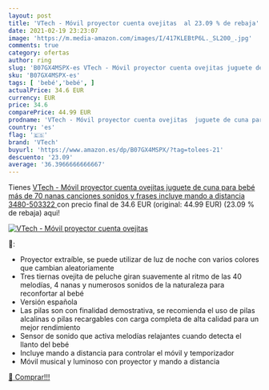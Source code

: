 ```yaml
---
layout: post
title: 'VTech - Móvil proyector cuenta ovejitas  al 23.09 % de rebaja'
date: 2021-02-19 23:23:07
image: 'https://m.media-amazon.com/images/I/417KLEBtP6L._SL200_.jpg'
comments: true
category: ofertas
author: ring
slug: 'B07GX4MSPX-es VTech - Móvil proyector cuenta ovejitas juguete de cuna...'
sku: 'B07GX4MSPX-es'
tags: [ 'bebé','bebé', ]
actualPrice: 34.6 EUR
currency: EUR
price: 34.6
comparePrice: 44.99 EUR
prodname: 'VTech - Móvil proyector cuenta ovejitas  juguete de cuna para bebé  más de 70 nanas  canciones  sonidos y frases  incluye mando a distancia  3480-503322 '
country: 'es'
flag: '🇪🇸'
brand: 'VTech'
buyurl: 'https://www.amazon.es/dp/B07GX4MSPX/?tag=tolees-21'
descuento: '23.09'
average: '36.3966666666667'
---
```


Tienes [VTech - Móvil proyector cuenta ovejitas  juguete de cuna para bebé  más de 70 nanas  canciones  sonidos y frases  incluye mando a distancia  3480-503322 ](https://www.amazon.es/dp/B07GX4MSPX/?tag=tolees-21) con precio final de  34.6 EUR (original: 44.99 EUR) (23.09 %  de rebaja) aqui!

[![VTech - Móvil proyector cuenta ovejitas ](https://m.media-amazon.com/images/I/417KLEBtP6L._SL200_.jpg)](https://www.amazon.es/dp/B07GX4MSPX/?tag=tolees-21)

🔎:

- Proyector extraíble, se puede utilizar de luz de noche con varios colores que cambian aleatoriamente
- Tres tiernas ovejita de peluche giran suavemente al ritmo de las 40 melodías, 4 nanas y numerosos sonidos de la naturaleza para reconfortar al bebé
- Versión española
- Las pilas son con finalidad demostrativa, se recomienda el uso de pilas alcalinas o pilas recargables con carga completa de alta calidad para un mejor rendimiento
- Sensor de sonido que activa melodías relajantes cuando detecta el llanto del bebé
- Incluye mando a distancia para controlar el móvil y temporizador
- Móvil musical y luminoso con proyector y mando a distancia

[🛒 Comprar!!!](https://www.amazon.es/dp/B07GX4MSPX/?tag=tolees-21)
